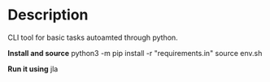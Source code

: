 

# Description
CLI tool for basic tasks autoamted through python.

**Install and source**
python3 -m pip install -r "requirements.in"
source env.sh

**Run it using**
jla <tab>

